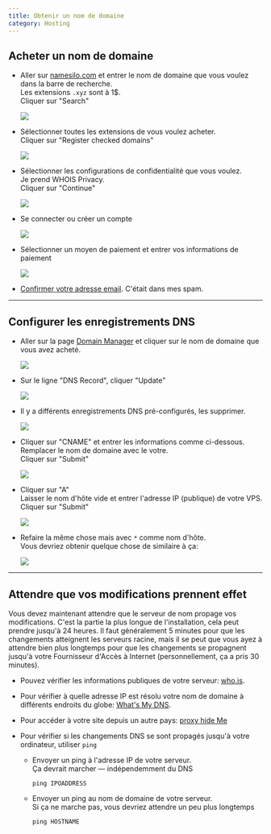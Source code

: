 ```yaml
---
title: Obtenir un nom de domaine
category: Hosting
---
```


## Acheter un nom de domaine

* Aller sur [namesilo.com](http://namesilo.com/) et entrer le nom de domaine que vous voulez dans la barre de recherche.  
  Les extensions `.xyz` sont à 1$.  
  Cliquer sur "Search"

  ![](https://i.imgur.com/2tSVXsy.png)

* Sélectionner toutes les extensions de vous voulez acheter.  
  Cliquer sur "Register checked domains"

  ![](https://i.imgur.com/wQY4sGc.png)

* Sélectionner les configurations de confidentialité que vous voulez.  
  Je prend WHOIS Privacy.  
  Cliquer sur "Continue"

  ![](https://i.imgur.com/mJzean9.png)

* Se connecter ou créer un compte

  ![](https://i.imgur.com/8yGunKn.png)

* Sélectionner un moyen de paiement et entrer vos informations de paiement

  ![](https://i.imgur.com/CayH7p2.png)

* [Confirmer votre adresse email](https://www.namesilo.com/account_contacts_email_verification.php). C'était dans mes spam.

---

## Configurer les enregistrements DNS

* Aller sur la page [Domain Manager](https://www.namesilo.com/account_domains.php) et cliquer sur le nom de domaine que vous avez acheté.

  ![](https://i.imgur.com/128efVJ.png)

* Sur le ligne "DNS Record", cliquer "Update"

  ![](https://i.imgur.com/clXSuGy.png)

* Il y a différents enregistrements DNS pré-configurés, les supprimer.

  ![](https://i.imgur.com/kHJRQyR.png)

* Cliquer sur "CNAME" et entrer les informations comme ci-dessous.  
  Remplacer le nom de domaine avec le votre.  
  Cliquer sur "Submit"

  ![](https://i.imgur.com/oyCxkMh.png)

* Cliquer sur "A"  
  Laisser le nom d'hôte vide et entrer l'adresse IP (publique) de votre VPS.  
  Cliquer sur "Submit"

  ![](https://i.imgur.com/c5GRuuc.png)

* Refaire la même chose mais avec `*` comme nom d'hôte.  
  Vous devriez obtenir quelque chose de similaire à ça:

  ![](https://i.imgur.com/Zb7Toel.png)

---

## Attendre que vos modifications prennent effet

Vous devez maintenant attendre que le serveur de nom propage vos modifications. C'est la partie la plus longue de l'installation, cela peut prendre jusqu'à 24 heures. Il faut généralement 5 minutes pour que les changements atteignent les serveurs racine, mais il se peut que vous ayez à attendre bien plus longtemps pour que les changements se propagnent jusqu'à votre Fournisseur d'Accès à Internet (personnellement, ça a pris 30 minutes).

* Pouvez vérifier les informations publiques de votre serveur:  [who.is](https://who.is/).  
* Pour vérifier à quelle adresse IP est résolu votre nom de domaine à différents endroits du globe: [What's My DNS](https://www.whatsmydns.net/).  
* Pour accéder à votre site depuis un autre pays: [proxy hide Me](https://hide.me/fr/proxy)
* Pour vérifier si les changements DNS se sont propagés jusqu'à votre ordinateur, utiliser `ping`

  * Envoyer un ping à l'adresse IP de votre serveur.  
    Ça devrait marcher — indépendemment du DNS

    ```
    ping IPOADDRESS
    ```

  * Envoyer un ping au nom de domaine de votre serveur.  
    Si ça ne marche pas, vous devriez attendre un peu plus longtemps

    ```
    ping HOSTNAME
    ```

